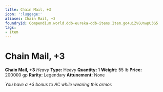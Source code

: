 ```yaml
---
title: Chain Mail, +3
icon: ':luggage:'
aliases: Chain Mail, +3
foundryId: Compendium.world.ddb-eureka-ddb-items.Item.go4uiZVGUnwpU3G5
tags:
- Item
---
```


# Chain Mail, +3

**Chain Mail, +3**
_Heavy_
**Type:** Heavy
**Quantity:** 1
**Weight:** 55 lb
**Price:** 200000 gp
**Rarity:** Legendary
**Attunement:** None

*You have a +3 bonus to AC while wearing this armor.*